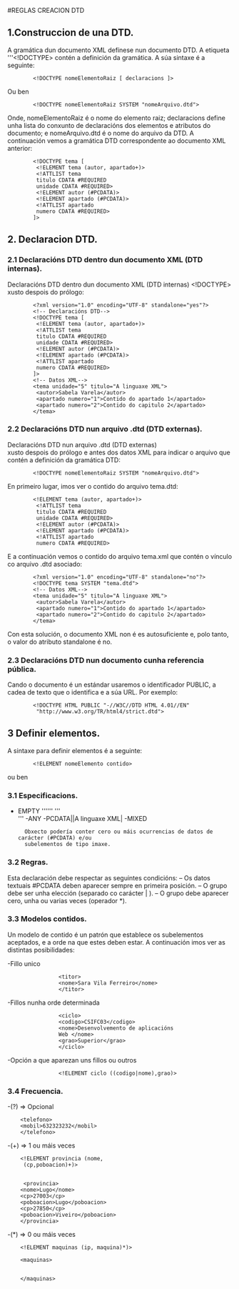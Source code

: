 #REGLAS CREACION DTD

## 1.Construccion de una DTD.
A gramática dun documento XML defínese nun documento DTD. 
A etiqueta  '''<!DOCTYPE> contén a definición da gramática. A súa sintaxe é a seguinte:

			<!DOCTYPE nomeElementoRaiz [ declaracions ]>
Ou ben

			<!DOCTYPE nomeElementoRaiz SYSTEM "nomeArquivo.dtd">
			
Onde, nomeElementoRaiz é o nome do elemento raiz; declaracions define unha lista 
do conxunto de declaracións dos elementos e atributos do documento; e nomeArquivo.dtd
é o nome do arquivo da DTD.
A continuación vemos a gramática DTD correspondente ao documento XML anterior:

			<!DOCTYPE tema [
			 <!ELEMENT tema (autor, apartado+)>
			 <!ATTLIST tema
			 titulo CDATA #REQUIRED
			 unidade CDATA #REQUIRED>
			 <!ELEMENT autor (#PCDATA)>
			 <!ELEMENT apartado (#PCDATA)>
			 <!ATTLIST apartado
			 numero CDATA #REQUIRED>
			]>
## 2. Declaracion DTD. 
			
### 2.1 Declaracións DTD dentro dun documento XML (DTD internas).			
			
Declaracións DTD dentro dun documento XML (DTD internas) <!DOCTYPE> xusto despois do prólogo:

			<?xml version="1.0" encoding="UTF-8" standalone="yes"?>
			<!-- Declaracións DTD-->
			<!DOCTYPE tema [
			 <!ELEMENT tema (autor, apartado+)>
			 <!ATTLIST tema
			 titulo CDATA #REQUIRED
			 unidade CDATA #REQUIRED>
			 <!ELEMENT autor (#PCDATA)>
			 <!ELEMENT apartado (#PCDATA)>
			 <!ATTLIST apartado
			 numero CDATA #REQUIRED>
			]>
			<!-- Datos XML-->
			<tema unidade="5" titulo="A linguaxe XML">
			 <autor>Sabela Varela</autor>
			 <apartado numero="1">Contido do apartado 1</apartado>
			 <apartado numero="2">Contido do capitulo 2</apartado>
			</tema>

### 2.2 Declaracións DTD nun arquivo .dtd (DTD externas).

Declaracións DTD nun arquivo .dtd (DTD externas) <!DOCTYPE nomeElementoRaiz SYSTEM "nomeArquivo.dtd">		
xusto despois do prólogo e antes dos datos XML para indicar o arquivo que contén a definición da gramática DTD:

			<!DOCTYPE nomeElementoRaiz SYSTEM "nomeArquivo.dtd">
			
En primeiro lugar, imos ver o contido do arquivo tema.dtd:

			<!ELEMENT tema (autor, apartado+)>
			 <!ATTLIST tema
			 titulo CDATA #REQUIRED
			 unidade CDATA #REQUIRED>
			 <!ELEMENT autor (#PCDATA)>
			 <!ELEMENT apartado (#PCDATA)>
			 <!ATTLIST apartado
			 numero CDATA #REQUIRED>

E a continuación vemos o contido do arquivo tema.xml que contén o vínculo co arquivo .dtd asociado:

			<?xml version="1.0" encoding="UTF-8" standalone="no"?>
			<!DOCTYPE tema SYSTEM "tema.dtd">
			<!-- Datos XML-->
			<tema unidade="5" titulo="A linguaxe XML">
			 <autor>Sabela Varela</autor>
			 <apartado numero="1">Contido do apartado 1</apartado>
			 <apartado numero="2">Contido do capitulo 2</apartado>
			</tema>

Con esta solución, o documento XML non é es autosuficiente e, polo tanto, o valor do atributo standalone é no.

### 2.3 Declaracións DTD nun documento cunha referencia pública.

Cando o documento é un estándar usaremos o identificador PUBLIC, a cadea de texto que o 
identifica e a súa URL. Por exemplo:

			<!DOCTYPE HTML PUBLIC "-//W3C//DTD HTML 4.01//EN"
			 "http://www.w3.org/TR/html4/strict.dtd">
			 
## 3 Definir elementos.

A sintaxe para definir elementos é a seguinte:

			<!ELEMENT nomeElemento contido>
ou ben
			<!ELEMENT nomeElemento (tipoDeContido)>	 

### 3.1 Especificacions.
- EMPTY '''<!ELEMENT br EMPTY>''' '''<br />'''
-ANY
-PCDATA|<!ELEMENT titulo (#PCDATA)>|<titulo>A linguaxe XML</titulo>|
-MIXED
		<!ELEMENT obxecto (#PCDATA|imaxe)*>

		Obxecto podería conter cero ou máis ocurrencias de datos de carácter (#PCDATA) e/ou
		subelementos de tipo imaxe.
### 3.2 Regras.

Esta declaración debe respectar as seguintes condicións:
– Os datos textuais #PCDATA deben aparecer sempre en primeira posición.
– O grupo debe ser unha elección (separado co carácter | ).
– O grupo debe aparecer cero, unha ou varias veces (operador *).
			
### 3.3 Modelos contidos.
	
Un modelo de contido é un patrón que establece os subelementos aceptados, e a orde na que 
estes deben estar. A continuación imos ver as distintas posibilidades:
			
-Fillo unico
					<!ELEMENT titor (nome)>
			
			
					<titor>
					<nome>Sara Vila Ferreiro</nome>
					</titor>

-Fillos nunha orde determinada 
					<!ELEMENT ciclo (codigo,nome,grao)>
					
					
					<ciclo>
					<codigo>CSIFC03</codigo>
					<nome>Desenvolvemento de aplicacións
					Web </nome>
					<grao>Superior</grao>
					</ciclo>
					
-Opción a que aparezan uns fillos ou outros
			
					<!ELEMENT ciclo ((codigo|nome),grao)>
					
### 3.4 Frecuencia.
-(?) => Opcional
		<!ELEMENT telefono (mobil, fixo?)>
		
		<telefono>
		<mobil>632323232</mobil>
		</telefono>
		
-(+) => 1 ou máis veces
	
		<!ELEMENT provincia (nome, 
		 (cp,poboacion)+)>
		 
		 
		 <provincia>
		<nome>Lugo</nome>
		<cp>27003</cp>
		<poboacion>Lugo</poboacion>
		<cp>27850</cp>
		<poboacion>Viveiro</poboacion>
		</provincia>
		
-(*) => 0 ou máis veces
		
		<!ELEMENT maquinas (ip, maquina)*)>
		
		<maquinas>
		
		
		</maquinas>
		